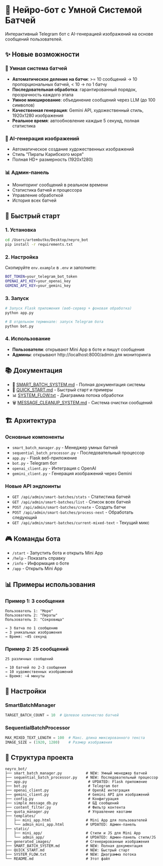 # 🤖 Нейро-бот с Умной Системой Батчей

Интерактивный Telegram бот с AI-генерацией изображений на основе сообщений пользователей.

## ✨ Новые возможности

### 🚀 Умная система батчей
- **Автоматическое деление на батчи**: >= 10 сообщений → 10 пропорциональных батчей, < 10 → по 1 батчу
- **Последовательная обработка**: гарантированный порядок, прозрачность каждого этапа
- **Умное микширование**: объединение сообщений через LLM (до 100 символов)
- **Качественная генерация**: Gemini API, художественный стиль, 1920x1280 изображения
- **Реальное время**: автообновление каждые 5 секунд, полная статистика

### 🎨 AI-генерация изображений
- Автоматическое создание художественных изображений
- Стиль "Пираты Карибского моря"
- Полная HD+ размерность (1920x1280)

### 📊 Админ-панель
- Мониторинг сообщений в реальном времени
- Статистика батчей и процессора
- Управление обработкой
- История всех батчей

## 🚀 Быстрый старт

### 1. Установка
```bash
cd /Users/artembutko/Desktop/neyro_bot
pip install -r requirements.txt
```

### 2. Настройка
Скопируйте `env.example` в `.env` и заполните:
```bash
BOT_TOKEN=your_telegram_bot_token
OPENAI_API_KEY=your_openai_key
GEMINI_API_KEY=your_gemini_key
```

### 3. Запуск
```bash
# Запуск Flask приложения (веб-сервер + фоновая обработка)
python app.py

# В отдельном терминале: запуск Telegram бота
python bot.py
```

### 4. Использование
- **Пользователи**: открывают Mini App в боте и пишут сообщения
- **Админы**: открывают http://localhost:8000/admin для мониторинга

## 📚 Документация

- 📖 [SMART_BATCH_SYSTEM.md](SMART_BATCH_SYSTEM.md) - Полная документация системы
- 🚀 [QUICK_START.md](QUICK_START.md) - Быстрый старт и примеры
- 📊 [SYSTEM_FLOW.txt](SYSTEM_FLOW.txt) - Диаграмма потока обработки
- 🗑️ [MESSAGE_CLEANUP_SYSTEM.md](MESSAGE_CLEANUP_SYSTEM.md) - Система очистки сообщений

## 🏗️ Архитектура

### Основные компоненты
- `smart_batch_manager.py` - Менеджер умных батчей
- `sequential_batch_processor.py` - Последовательный процессор
- `app.py` - Flask веб-приложение
- `bot.py` - Telegram бот
- `openai_client.py` - Интеграция с OpenAI
- `gemini_client.py` - Генерация изображений через Gemini

### Новые API эндпоинты
- `GET /api/admin/smart-batches/stats` - Статистика батчей
- `GET /api/admin/smart-batches/list` - Список всех батчей
- `POST /api/admin/smart-batches/create` - Создать батчи
- `POST /api/admin/smart-batches/process-next` - Обработать следующий
- `GET /api/admin/smart-batches/current-mixed-text` - Текущий микс

## 🎮 Команды бота

- `/start` - Запустить бота и открыть Mini App
- `/help` - Показать справку
- `/info` - Информация о боте
- `/app` - Открыть Mini App

## 📊 Примеры использования

### Пример 1: 3 сообщения
```
Пользователь 1: "Море"
Пользователь 2: "Пираты"
Пользователь 3: "Сокровища"

→ 3 батча по 1 сообщению
→ 3 уникальных изображения
→ Время: ~45 секунд
```

### Пример 2: 25 сообщений
```
25 различных сообщений

→ 10 батчей по 2-3 сообщения
→ 10 художественных изображений
→ Время: ~4 минуты
```

## 🔧 Настройки

### SmartBatchManager
```python
TARGET_BATCH_COUNT = 10  # Целевое количество батчей
```

### SequentialBatchProcessor
```python
MAX_MIXED_TEXT_LENGTH = 100  # Макс. длина миксированного текста
IMAGE_SIZE = (1920, 1280)    # Размер изображения
```

## 📝 Структура проекта

```
neyro_bot/
├── smart_batch_manager.py           # NEW: Умный менеджер батчей
├── sequential_batch_processor.py    # NEW: Последовательный процессор
├── app.py                            # UPDATED: Flask приложение
├── bot.py                            # Telegram бот
├── openai_client.py                  # OpenAI интеграция
├── gemini_client.py                  # Gemini API для изображений
├── config.py                         # Конфигурация
├── simple_message_db.py              # БД сообщений
├── content_filter.py                 # Фильтр контента
├── quota_manager.py                  # Управление квотами
├── templates/
│   ├── mini_app.html                # Mini App для пользователей
│   └── admin_mini_app.html          # UPDATED: Админ-панель
├── static/
│   ├── mini_app/                    # Стили и JS для Mini App
│   └── admin_app/                   # UPDATED: Админ-панель стили/JS
├── generated_images/                # Сгенерированные изображения
├── SMART_BATCH_SYSTEM.md            # NEW: Полная документация
├── QUICK_START.md                   # NEW: Быстрый старт
├── SYSTEM_FLOW.txt                  # NEW: Диаграмма потока
└── README.md                        # Этот файл
